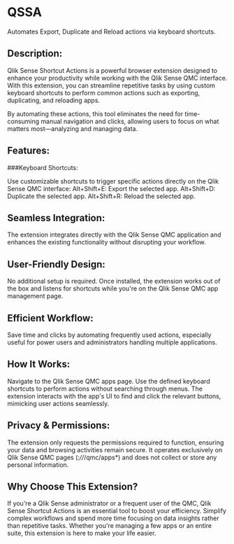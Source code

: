 # QSSA
Automates Export, Duplicate and Reload actions via keyboard shortcuts.

## Description:
Qlik Sense Shortcut Actions is a powerful browser extension designed to enhance your productivity while working with the Qlik Sense QMC interface. With this extension, you can streamline repetitive tasks by using custom keyboard shortcuts to perform common actions such as exporting, duplicating, and reloading apps.

By automating these actions, this tool eliminates the need for time-consuming manual navigation and clicks, allowing users to focus on what matters most—analyzing and managing data.

## Features:
###Keyboard Shortcuts:

Use customizable shortcuts to trigger specific actions directly on the Qlik Sense QMC interface:
Alt+Shift+E: Export the selected app.
Alt+Shift+D: Duplicate the selected app.
Alt+Shift+R: Reload the selected app.
## Seamless Integration:

The extension integrates directly with the Qlik Sense QMC application and enhances the existing functionality without disrupting your workflow.
## User-Friendly Design:

No additional setup is required. Once installed, the extension works out of the box and listens for shortcuts while you're on the Qlik Sense QMC app management page.
## Efficient Workflow:

Save time and clicks by automating frequently used actions, especially useful for power users and administrators handling multiple applications.
## How It Works:
Navigate to the Qlik Sense QMC apps page.
Use the defined keyboard shortcuts to perform actions without searching through menus.
The extension interacts with the app's UI to find and click the relevant buttons, mimicking user actions seamlessly.
## Privacy & Permissions:
The extension only requests the permissions required to function, ensuring your data and browsing activities remain secure. It operates exclusively on Qlik Sense QMC pages (*://*/qmc/apps*) and does not collect or store any personal information.

## Why Choose This Extension?
If you're a Qlik Sense administrator or a frequent user of the QMC, Qlik Sense Shortcut Actions is an essential tool to boost your efficiency. Simplify complex workflows and spend more time focusing on data insights rather than repetitive tasks. Whether you're managing a few apps or an entire suite, this extension is here to make your life easier.
